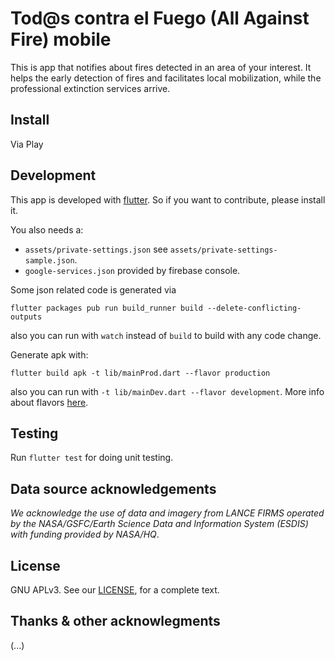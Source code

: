 # Tod@s contra el Fuego (All Against Fire) mobile

This is app that notifies about fires detected in an area of your interest. It helps the early detection of fires and facilitates local mobilization, while the professional extinction services arrive.

## Install

Via Play

## Development

This app is developed with [flutter](https://flutter.io/). So if you want to contribute, please install it.

You also needs a:
- `assets/private-settings.json` see `assets/private-settings-sample.json`.
- `google-services.json` provided by firebase console.

Some json related code is generated via
```
flutter packages pub run build_runner build --delete-conflicting-outputs
```
also you can run with `watch` instead of `build` to build with any code change.

Generate apk with:
```
flutter build apk -t lib/mainProd.dart --flavor production
```
also you can run with `-t lib/mainDev.dart --flavor development`. More info about flavors [here](https://medium.com/@salvatoregiordanoo/flavoring-flutter-392aaa875f36).

## Testing

Run `flutter test` for doing unit testing.

## Data source acknowledgements

*We acknowledge the use of data and imagery from LANCE FIRMS operated by the NASA/GSFC/Earth Science Data and Information System (ESDIS) with funding provided by NASA/HQ*.

## License

GNU APLv3. See our [LICENSE](https://github.com/comunes/todos-contra-el-fuego-web/blob/tcef-master/LICENSE.md), for a complete text.

## Thanks & other acknowlegments

(...)
